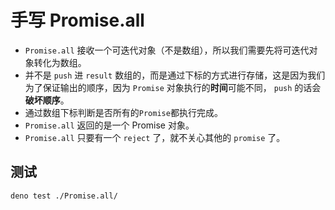 # 手写 Promise.all

- `Promise.all` 接收一个可迭代对象（不是数组），所以我们需要先将可迭代对象转化为数组。
- 并不是 `push` 进 `result` 数组的，而是通过下标的方式进行存储，这是因为我们为了保证输出的顺序，因为 `Promise` 对象执行的**时间**可能不同， `push` 的话会**破坏顺序**。
- 通过数组下标判断是否所有的`Promise`都执行完成。
- `Promise.all` 返回的是一个 Promise 对象。
- `Promise.all` 只要有一个 `reject` 了，就不关心其他的 `promise` 了。

## 测试

```bash
deno test ./Promise.all/
```
